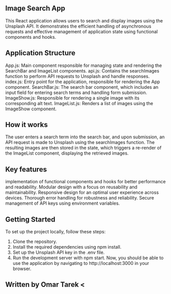 ## Image Search App

This React application allows users to search and display images using the Unsplash API. It demonstrates the efficient handling of asynchronous requests and effective management of application state using functional components and hooks.

## Application Structure

App.js: Main component responsible for managing state and rendering the SearchBar and ImageList components.
api.js: Contains the searchImages function to perform API requests to Unsplash and handle responses.
index.js: Entry point for the application, responsible for rendering the App component.
SearchBar.js: The search bar component, which includes an input field for entering search terms and handling form submission.
ImageShow.js: Responsible for rendering a single image with its corresponding alt text.
ImageList.js: Renders a list of images using the ImageShow component.

## How it works

The user enters a search term into the search bar, and upon submission, an API request is made to Unsplash using the searchImages function. The resulting images are then stored in the state, which triggers a re-render of the ImageList component, displaying the retrieved images.

## Key features

implementation of functional components and hooks for better performance and readability.
Modular design with a focus on reusability and maintainability.
Responsive design for an optimal user experience across devices.
Thorough error handling for robustness and reliability.
Secure management of API keys using environment variables.

## Getting Started

To set up the project locally, follow these steps:

1. Clone the repository.
2. Install the required dependencies using npm install.
3. Set up the Unsplash API key in the .env file.
4. Run the development server with npm start.
   Now, you should be able to use the application by navigating to http://localhost:3000 in your browser.

## Written by Omar Tarek <
